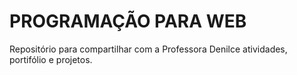 # PROGRAMAÇÃO PARA WEB
Repositório para compartilhar com a Professora Denilce atividades, portifólio e projetos.
